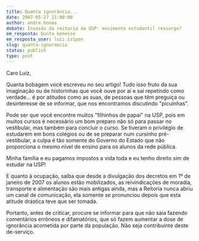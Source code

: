 ```yaml
---
title: Quanta ignorância...
date: 2007-05-27 21:00:00
author: andre.honma
debate: Invasão da reitoria da USP: movimento estudantil ressurge?
em_resposta: Qunta benesse
em_resposta_user: luiz.izipon
slug: quanta-ignorancia
status: publish 
type: post
---
```


Caro Luiz,  

Quanta bobagem você escreveu no seu artigo! Tudo isso fruto da sua imaginação ou de historinhas que você ouve por aí e sai repetindo como verdade... é por atitudes como as suas, de pessoas que têm preguiça ou desinteresse de se informar, que nos encontramos discutindo "picuinhas".  

Pode ser que você encontre muitos "filhinhos de papai" na USP, pois em muitos cursos é necessário um bom preparo não só para passar no vestibular, mas também para concluir o curso. Se tiveram o privilégio de estudarem em bons colégios ou de se preparar num cursinho pré-vestibular, a culpa é tão somente do Governo do Estado que não proporciona o mesmo nível de ensino para os alunos da rede pública.  

Minha família e eu pagamos impostos a vida toda e eu tenho direito sim de estudar na USP!  

E quanto à ocupação, saiba que desde a divulgação dos decretos em 1º de janeiro de 2007 os alunos estão mobilizados, as reivindicações de moradia, transporte e alimentação são mais antigas ainda, mas a Reitoria nunca abriu um canal de comunicação, ela somente se pronunciou depois que esta atitude drástica teve que ser tomada.  

Portanto, antes de criticar, procure se informar para que não saia fazendo comentários errôneos e difamatórios, que só fazem aumentar a dose de ignorância acometida por parte da população. Não seja contribuinte deste de-serviço.
